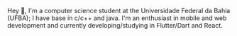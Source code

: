 Hey 👋, I'm a computer science student at the Universidade Federal da Bahia (UFBA); I have base in c/c++ and java. I'm an enthusiast in mobile and web development and currently developing/studying in Flutter/Dart and React.
